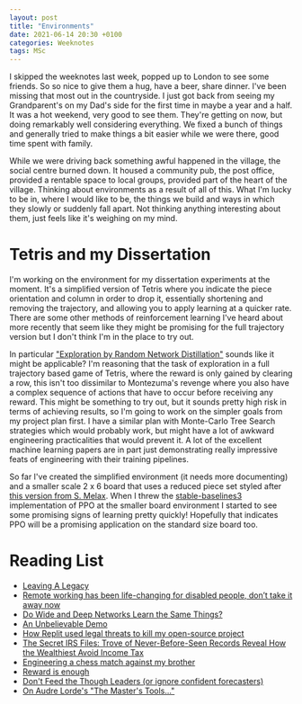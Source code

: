```yaml
---
layout: post
title: "Environments"
date: 2021-06-14 20:30 +0100
categories: Weeknotes
tags: MSc
---
```


I skipped the weeknotes last week, popped up to London to see some friends.  So
so nice to give them a hug, have a beer, share dinner. I've been missing that
most out in the countryside.  <!--more--> I just got back from seeing my
Grandparent's on my Dad's side for the first time in maybe a year and a half.
It was a hot weekend, very good to see them. They're getting on now, but doing
remarkably well considering everything.  We fixed a bunch of things and
generally tried to make things a bit easier while we were there, good time
spent with family.

While we were driving back something awful happened in the village, the social
centre burned down. It housed a community pub, the post office, provided a
rentable space to local groups, provided part of the heart of the village.
Thinking about environments as a result of all of this. What I'm lucky to be
in, where I would like to be, the things we build and ways in which they slowly
or suddenly fall apart. Not thinking anything interesting about them, just
feels like it's weighing on my mind.


# Tetris and my Dissertation

I'm working on the environment for my dissertation experiments at the moment.
It's a simplified version of Tetris where you indicate the piece orientation
and column in order to drop it, essentially shortening and removing the
trajectory, and allowing you to apply learning at a quicker rate. There are
some other methods of reinforcement learning I've heard about more recently
that seem like they might be promising for the full trajectory version but
I don't think I'm in the place to try out.

In particular ["Exploration by Random Network
Distillation"](http://arxiv.org/abs/1810.12894) sounds like it might be
applicable? I'm reasoning that the task of exploration in a full trajectory
based game of Tetris, where the reward is only gained by clearing a row, this
isn't too dissimilar to Montezuma's revenge where you also have a complex
sequence of actions that have to occur before receiving any reward.  This might
be something to try out, but it sounds pretty high risk in terms of achieving
results, so I'm going to work on the simpler goals from my project plan first.
I have a similar plan with Monte-Carlo Tree Search strategies which would
probably work, but might have a lot of awkward engineering practicalities that
would prevent it. A lot of the excellent machine learning papers are in part
just demonstrating really impressive feats of engineering with their training
pipelines.

So far I've created the simplified environment (it needs more documenting) and
a smaller scale 2 x 6 board that uses a reduced piece set styled after
[this version from S. Melax](https://melax.github.io/tetris/tetris.html). When
I threw the [stable-baselines3](https://github.com/DLR-RM/stable-baselines3)
implementation of PPO at the smaller board environment I started to see
some promising signs of learning pretty quickly! Hopefully that indicates PPO
will be a promising application on the standard size board too.

# Reading List

- [Leaving A Legacy](https://littlegreenviper.com/miscellany/leaving-a-legacy/)
- [Remote working has been life-changing for disabled people, don’t take it
  away
  now](https://www.theguardian.com/commentisfree/2021/jun/02/remote-working-disabled-people-back-to-normal-disability-inclusion)
- [Do Wide and Deep Networks Learn the Same
  Things?](https://ai.googleblog.com/2021/05/do-wide-and-deep-networks-learn-same.html)
- [An Unbelievable
  Demo](https://brendangregg.com/blog/2021-06-04/an-unbelievable-demo.html)
- [How Replit used legal threats to kill my open-source
  project](https://intuitiveexplanations.com/tech/replit/)
- [The Secret IRS Files: Trove of Never-Before-Seen Records Reveal How the
  Wealthiest Avoid Income
  Tax](https://www.propublica.org/article/the-secret-irs-files-trove-of-never-before-seen-records-reveal-how-the-wealthiest-avoid-income-tax)
- [Engineering a chess match against my
  brother](https://blog.mbrt.dev/posts/chess-eng/)
- [Reward is
  enough](https://doi-org.ezproxy1.bath.ac.uk/10.1016/j.artint.2021.103535)
- [Don't Feed the Though Leaders (or ignore confident
  forecasters)](https://earthly.dev/blog/thought-leaders/)
- [On Audre Lorde's "The Master's
  Tools..."](https://www.countbayesie.com/blog/2020/6/5/on-audre-lordes-the-masters-tools)
